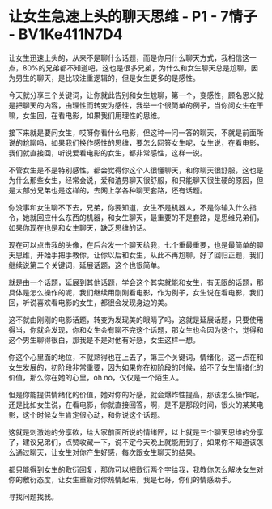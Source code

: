 # 让女生急速上头的聊天思维 - P1 - 7情子 - BV1Ke411N7D4

让女生迅速上头的，从来不是聊什么话题，而是你用什么聊天方式，我相信这一点，80%的兄弟都不知道吧，这也是很多兄弟，为什么和女生聊天总是尬聊，因为男生的聊天，是比较注重逻辑的，但是女生更多的是感性。

今天就分享三个关键词，让你就此告别和女生尬聊，第一个，变感性，顾名思义就是把聊天的内容，由理性而转变为感性，我举一个很简单的例子，当你问女生在干嘛，女生回，在看电影，如果我们用理性的思维。

接下来就是要问女生，哎呀你看什么电影，但这种一问一答的聊天，不就是前面所说的尬聊吗，如果我们换作感性的思维，要怎么回答女生呢，女生说，在看电影，我们就直接回，听说爱看电影的女生，都非常感性，这样一说。

不管女生是不是特别感性，都会觉得你这个人很懂聊天，和你聊天很舒服，这也是为什么那些女生，经常会说，爱和渣男聊天很舒服，和只能聊天很生硬的原因，但是大部分兄弟也是这样的，去网上学各种聊天套路，还有话题。

你没事和女生聊不下去，兄弟，你要知道，女生不是机器人，不是你输入什么指令，她就回应什么东西的机器，和女生聊天，最重要的不是套路，是思维兄弟们，如果你现在也是和女生聊天，缺乏思维的话。

现在可以点击我的头像，在后台发一个聊天给我，七个重最重要，也是最简单的聊天思维，开始手把手教你，让你以后和女生，从此不再尬聊，好了回归正题，我们继续说第二个关键词，延展话题，这个也很简单。

就是由一个话题，延展到其他话题，学会这个其实就能和女生，有无限的话题，那具体是怎么操作的呢，我们继续用刚刚看电影，作为例子，女生说在看电影，我们回，听说喜欢看电影的女生，都很会发现身边的美。

这不就由刚刚的电影话题，转变为发现美的眼睛了吗，这就是延展话题，只要使用得当，你就会发现，你和女生会有聊不完这个话题，那女生也会因为这个，觉得和这个男生聊得很白，那我是不是对他有好感，女生这样一想。

你这个心里面的地位，不就熟得也在上去了，第三个关键词，情绪化，这一点在和女生发展的，初阶段非常重要，因为如果你在初阶段的时候，给不了女生情绪化的价值，那么你在她的心里，oh no，仅仅是一个陌生人。

但是你能提供情绪化的价值，她对你的好感，就会爆炸性提高，那该怎么操作呢，还是比如女生说，在看电影，你就直接回答，啊，是不是那段时间，很火的某某电影，这个时候女生肯定很心动，和你说这个话题。

这就是刺激她的分享欲，给大家前面所说的情绪匠，以上就是三个聊天思维的分享了，建议兄弟们，点赞收藏一下，说不定今天晚上就能用到了，如果你不知道该怎么通过聊天，让女生对你产生好感，每次跟女生聊天的结果。

都只能得到女生的敷衍回复，那你可以把敷衍两个字给我，我教你怎么解决女生对你的敷衍态度，让女生重新对你热情起来，我是七哥，你们的情感助手。

寻找问题找我。